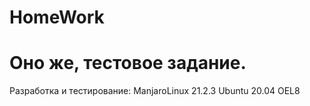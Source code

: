 # HomeWork
# Оно же, тестовое задание.
Разработка и тестирование:
ManjaroLinux 21.2.3
Ubuntu 20.04
OEL8
